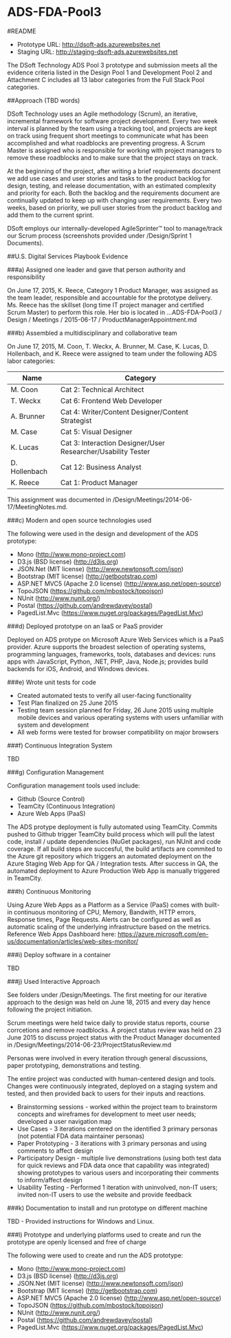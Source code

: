 # ADS-FDA-Pool3
#README

* Prototype URL: http://dsoft-ads.azurewebsites.net
* Staging URL: http://staging-dsoft-ads.azurewebsites.net

The DSoft Technology ADS Pool 3 prototype and submission meets all the evidence criteria listed in the Design Pool 1 and Development Pool 2 and Attachment C includes all 13 labor categories from the Full Stack Pool categories.

##Approach (TBD words)

DSoft Technology uses an Agile methodology (Scrum), an iterative, incremental framework for software project development. Every two week interval is planned by the team using a tracking tool, and projects are kept on track using frequent short meetings to communicate what has been accomplished and what roadblocks are preventing progress. A Scrum Master is assigned who is responsible for working with project managers to remove these roadblocks and to make sure that the project stays on track.

At the beginning of the project, after writing a brief requirements document we add use cases and user stories and tasks to the product backlog for design, testing, and release documentation, with an estimated complexity and priority for each. Both the backlog and the requirements document are continually updated to keep up with changing user requirements. Every two weeks, based on priority, we pull user stories from the product backlog and add them to the current sprint.

DSoft employs our internally-developed AgileSprinter™ tool to manage/track our Scrum process (screenshots provided under /Design/Sprint 1 Documents).  

##U.S. Digital Services Playbook Evidence

###a) Assigned one leader and gave that person authority and responsibility

On June 17, 2015, K. Reece, Category 1 Product Manager, was assigned as the team leader, responsible and accountable for the prototype delivery.  Ms. Reece has the skillset (long time IT project manager and certified Scrum Master) to perform this role.  Her bio is located in ...ADS-FDA-Pool3 / Design / Meetings / 2015-06-17 / ProductManagerAppointment.md

###b) Assembled a multidisciplinary and collaborative team

On June 17, 2015, M. Coon, T. Weckx, A. Brunner, M. Case, K. Lucas, D. Hollenbach, and K. Reece were assigned to team under the following ADS labor categories:

| Name       | Category      |
| ---------- | ------------- |
| M. Coon    | Cat 2: Technical Architect |
| T. Weckx   | Cat 6: Frontend Web Developer      |
| A. Brunner | Cat 4: Writer/Content Designer/Content Strategist     |
| M. Case    | Cat 5: Visual Designer     |
| K. Lucas   | Cat 3: Interaction Designer/User Researcher/Usability Tester     |
| D. Hollenbach | Cat 12: Business Analyst    |
| K. Reece   | Cat 1: Product Manager     |

This assignment was documented in /Design/Meetings/2014-06-17/MeetingNotes.md.

###c) Modern and open source technologies used

The following were used in the design and development of the ADS prototype:
* Mono (http://www.mono-project.com)
* D3.js (BSD license) (http://d3js.org)
* JSON.Net (MIT license) (http://www.newtonsoft.com/json)
* Bootstrap (MIT license) (http://getbootstrap.com)
* ASP.NET MVC5 (Apache 2.0 license) (http://www.asp.net/open-source)
* TopoJSON (https://github.com/mbostock/topojson)
* NUnit (http://www.nunit.org/)
* Postal (https://github.com/andrewdavey/postal)
* PagedList.Mvc (https://www.nuget.org/packages/PagedList.Mvc)

###d) Deployed prototype on an IaaS or PaaS provider

Deployed on ADS protype on Microsoft Azure Web Services which is a PaaS provider.  Azure supports the broadest selection of operating systems, programming languages, frameworks, tools, databases and devices: runs apps with JavaScript, Python, .NET, PHP, Java, Node.js; provides build backends for iOS, Android, and Windows devices.

###e) Wrote unit tests for code

* Created automated tests to verify all user-facing functionality
* Test Plan finalized on 25 June 2015
* Testing team session planned for Friday, 26 June 2015 using multiple mobile devices and various operating systems with users unfamiliar with system and development
* All web forms were tested for browser compatibility on major browsers

###f) Continuous Integration System

TBD

###g) Configuration Management

Configuration management tools used include:
* Github (Source Control)
* TeamCity (Continuous Integration)
* Azure Web Apps (PaaS)

The ADS protype deployment is fully automated using TeamCity. Commits pushed to Github trigger TeamCity build process which will pull the latest code, install / update dependencies (NuGet packages), run NUnit and code coverage. If all build steps are succesful, the build artifacts are commited to the Azure git repository which triggers an automated deployment on the Azure Staging Web App for QA / Integration tests. After success in QA, the automated deployment to Azure Production Web App is manually triggered in TeamCity.

###h) Continuous Monitoring

Using Azure Web Apps as a Platform as a Service (PaaS) comes with built-in continuous monitoring of CPU, Memory, Bandwith, HTTP errors, Response times, Page Requests. Alerts can be configured as well as automatic scaling of the underlying infrastructure based on the metrics.  Reference Web Apps Dashboard here: https://azure.microsoft.com/en-us/documentation/articles/web-sites-monitor/

###i) Deploy software in a container

TBD

###j) Used Interactive Approach

See folders under /Design/Meetings. The first meeting for our iterative approach to the design was held on June 18, 2015 and every day hence following the project initiation.

Scrum meetings were held twice daily to provide status reports, course corrcetions and remove roadblocks. A project status review was held on 23 June 2015 to discuss project status with the Product Manager documented in /Design/Meetings/2014-06-23/ProjectStatusReview.md

Personas were involved in every iteration through general discussions, paper prototyping, demonstrations and testing.

The entire project was conducted with human-centered design and tools.  Changes were continuously integrated, deployed on a staging system and tested, and then provided back to users for their inputs and reactions.

* Brainstorming sessions - worked within the project team to brainstorm concepts and wireframes for development to meet user needs; developed a user navigation map
* Use Cases - 3 iterations centered on the identified 3 primary personas (not potential FDA data maintainer personas)
* Paper Prototyping - 3 iterations with 3 primary personas and using comments to affect design
* Participatory Design - multiple live demonstrations (using both test data for quick reviews and FDA data once that capability was integrated) showing prototypes to various users and incorporating their comments to inform/affect design
* Usability Testing - Performed 1 iteration with uninvolved, non-IT users; invited non-IT users to use the website and provide feedback

###k) Documentation to install and run prototype on different machine

TBD - Provided instructions for Windows and Linux.

###l) Prototype and underlying platforms used to create and run the prototype are openly licensed and free of charge

The following were used to create and run the ADS prototype:
* Mono (http://www.mono-project.com)
* D3.js (BSD license) (http://d3js.org)
* JSON.Net (MIT license) (http://www.newtonsoft.com/json)
* Bootstrap (MIT license) (http://getbootstrap.com)
* ASP.NET MVC5 (Apache 2.0 license) (http://www.asp.net/open-source)
* TopoJSON (https://github.com/mbostock/topojson)
* NUnit (http://www.nunit.org/)
* Postal (https://github.com/andrewdavey/postal)
* PagedList.Mvc (https://www.nuget.org/packages/PagedList.Mvc)



